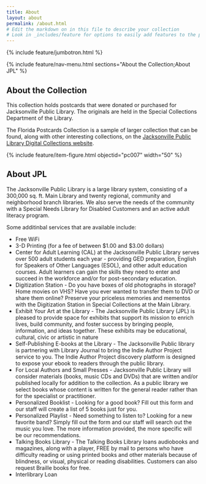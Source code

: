 ```yaml
---
title: About
layout: about
permalink: /about.html
# Edit the markdown on in this file to describe your collection
# Look in _includes/feature for options to easily add features to the page
---
```


{% include feature/jumbotron.html %}

{% include feature/nav-menu.html sections="About the Collection;About JPL" %}

## About the Collection

This collection holds postcards that were donated or purchased for Jacksonville Public Library. The originals are held in the Special Collections Department of the Library.

The Florida Postcards Collection is a sample of larger collection that can be found, along with other interesting collections, on the [Jacksonville Public Library Digital Collections website](https://jaxpubliclibrary.contentdm.oclc.org/digital/). 

{% include feature/item-figure.html objectid="pc007" width="50" %}

## About JPL

The Jacksonville Public Library is a large library system, consisting of a 300,000 sq. ft. Main Library and twenty regional, community and neighborhood branch libraries. We also serve the needs of the community with a Special Needs Library for Disabled Customers and an active adult literacy program.

Some additinbal services that are available include:
* Free WiFi
* 3-D Printing (for a fee of between $1.00 and $3.00 dollars)
* Center for Adult Learning (CAL) at the Jacksonville Public Library serves over 500 adult students each year - providing GED preparation, English for Speakers of Other Languages (ESOL), and other adult education courses. Adult learners can gain the skills they need to enter and succeed in the workforce and/or for post-secondary education.
* Digitization Station - Do you have boxes of old photographs in storage?  Home movies on VHS?  Have you ever wanted to transfer them to DVD or share them online? Preserve your priceless memories and mementos with the Digitization Station in Special Collections at the Main Library.
* Exhibit Your Art at the Library - The Jacksonville Public Library (JPL) is pleased to provide space for exhibits that support its mission to enrich lives, build community, and foster success by bringing people, information, and ideas together. These exhibits may be educational, cultural, civic or artistic in nature
* Self-Publishing E-books at the Library - The Jacksonville Public library is partnering with Library Journal  to bring the Indie Author Project service to you.  The Indie Author Project discovery platform is designed to expose your ebook to readers through the public library. 
* For Local Authors and Small Presses - Jacksonville Public Library will consider materials (books, music CDs and DVDs) that are written and/or published locally for addition to the collection. As a public library we select books whose content is written for the general reader rather than for the specialist or practitioner.
* Personalized Booklist - Looking for a good book?  Fill out this form and our staff will create a list of 5 books just for you.
* Personalized Playlist - Need something to listen to? Looking for a new favorite band? Simply fill out the form and our staff will search out the music you love. The more information provided, the more specific will be our recommendations.
* Talking Books Library - The Talking Books Library loans audiobooks and magazines, along with a player, FREE by mail to persons who have difficulty reading or using printed books and other materials because of blindness, or visual, physical or reading disabilities. Customers can also request Braille books for free.
* Interlibrary Loan
